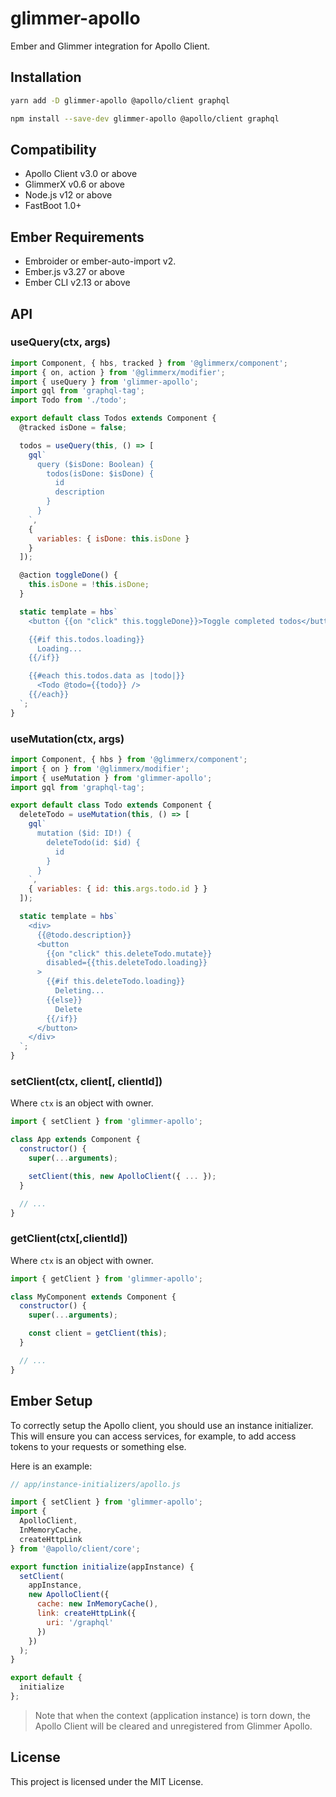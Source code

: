 # glimmer-apollo

Ember and Glimmer integration for Apollo Client.

## Installation

```sh
yarn add -D glimmer-apollo @apollo/client graphql
```

```sh
npm install --save-dev glimmer-apollo @apollo/client graphql
```

## Compatibility

- Apollo Client v3.0 or above
- GlimmerX v0.6 or above
- Node.js v12 or above
- FastBoot 1.0+

## Ember Requirements

- Embroider or ember-auto-import v2.
- Ember.js v3.27 or above
- Ember CLI v2.13 or above

## API

### useQuery(ctx, args)

```js
import Component, { hbs, tracked } from '@glimmerx/component';
import { on, action } from '@glimmerx/modifier';
import { useQuery } from 'glimmer-apollo';
import gql from 'graphql-tag';
import Todo from './todo';

export default class Todos extends Component {
  @tracked isDone = false;

  todos = useQuery(this, () => [
    gql`
      query ($isDone: Boolean) {
        todos(isDone: $isDone) {
          id
          description
        }
      }
    `,
    {
      variables: { isDone: this.isDone }
    }
  ]);

  @action toggleDone() {
    this.isDone = !this.isDone;
  }

  static template = hbs`
    <button {{on "click" this.toggleDone}}>Toggle completed todos</button>

    {{#if this.todos.loading}}
      Loading...
    {{/if}}

    {{#each this.todos.data as |todo|}}
      <Todo @todo={{todo}} />
    {{/each}}
  `;
}
```

### useMutation(ctx, args)

```js
import Component, { hbs } from '@glimmerx/component';
import { on } from '@glimmerx/modifier';
import { useMutation } from 'glimmer-apollo';
import gql from 'graphql-tag';

export default class Todo extends Component {
  deleteTodo = useMutation(this, () => [
    gql`
      mutation ($id: ID!) {
        deleteTodo(id: $id) {
          id
        }
      }
    `,
    { variables: { id: this.args.todo.id } }
  ]);

  static template = hbs`
    <div>
      {{@todo.description}}
      <button
        {{on "click" this.deleteTodo.mutate}}
        disabled={{this.deleteTodo.loading}}
      >
        {{#if this.deleteTodo.loading}}
          Deleting...
        {{else}}
          Delete
        {{/if}}
      </button>
    </div>
  `;
}
```

### setClient(ctx, client[, clientId])

Where `ctx` is an object with owner.

```js
import { setClient } from 'glimmer-apollo';

class App extends Component {
  constructor() {
    super(...arguments);

    setClient(this, new ApolloClient({ ... });
  }

  // ...
}
```

### getClient(ctx[,clientId])

Where `ctx` is an object with owner.

```js
import { getClient } from 'glimmer-apollo';

class MyComponent extends Component {
  constructor() {
    super(...arguments);

    const client = getClient(this);
  }

  // ...
}
```

## Ember Setup

To correctly setup the Apollo client, you should use an instance initializer.
This will ensure you can access services, for example, to add access tokens to
your requests or something else.

Here is an example:

```js
// app/instance-initializers/apollo.js

import { setClient } from 'glimmer-apollo';
import {
  ApolloClient,
  InMemoryCache,
  createHttpLink
} from '@apollo/client/core';

export function initialize(appInstance) {
  setClient(
    appInstance,
    new ApolloClient({
      cache: new InMemoryCache(),
      link: createHttpLink({
        uri: '/graphql'
      })
    })
  );
}

export default {
  initialize
};
```

> Note that when the context (application instance) is torn down, the
> Apollo Client will be cleared and unregistered from Glimmer Apollo.

## License

This project is licensed under the MIT License.
